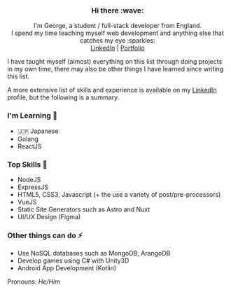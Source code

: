 <h3 align="center"> Hi there :wave:</h3>
<p align="center">
  I'm George, a student / full-stack developer from England. <br>
  I spend my time teaching myself web development and anything else that catches my eye :sparkles: <br>
  <a href="https://www.linkedin.com/in/george-newton-736435158/">LinkedIn</a> | 
  <a href="https://eyrewiut-portfolio.netlify.app/">Portfolio</a>
</p>

I have taught myself (almost) everything on this list through doing projects in my own time, there may also be other things I have learned since writing this list. 

A more extensive list of skills and experience is available on my [LinkedIn](https://www.linkedin.com/in/george-newton-736435158/) profile, but the following is a summary.


### I'm Learning :seedling:
- :jp: Japanese 
- Golang
- ReactJS

### Top Skills :star2:
- NodeJS
- ExpressJS
- HTML5, CSS3, Javascript (+ the use a variety of post/pre-processors)
- VueJS
- Static Site Generators such as Astro and Nuxt
- UI/UX Design (Figma)

### Other things can do :zap:
- Use NoSQL databases such as MongoDB, ArangoDB
- Develop games using C# with Unity3D
- Android App Development (Kotlin)

Pronouns: *He/Him*
